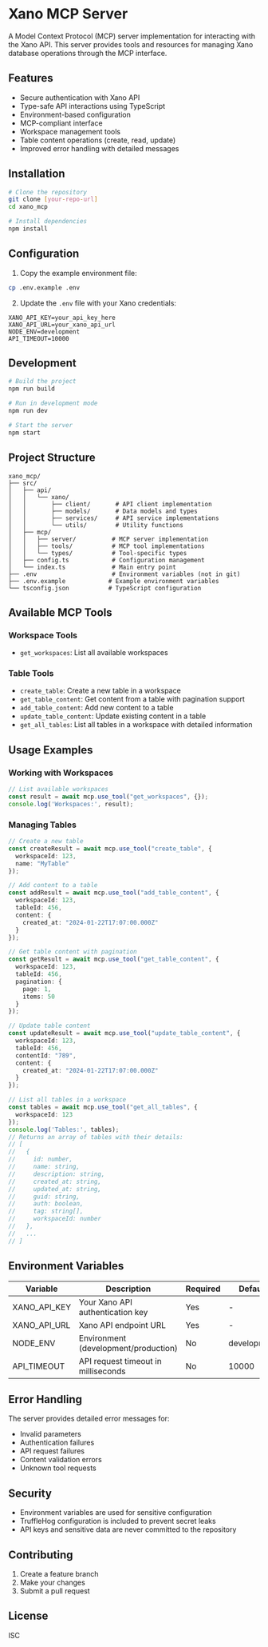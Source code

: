 # Xano MCP Server

A Model Context Protocol (MCP) server implementation for interacting with the Xano API. This server provides tools and resources for managing Xano database operations through the MCP interface.

## Features

- Secure authentication with Xano API
- Type-safe API interactions using TypeScript
- Environment-based configuration
- MCP-compliant interface
- Workspace management tools
- Table content operations (create, read, update)
- Improved error handling with detailed messages

## Installation

```bash
# Clone the repository
git clone [your-repo-url]
cd xano_mcp

# Install dependencies
npm install
```

## Configuration

1. Copy the example environment file:
```bash
cp .env.example .env
```

2. Update the `.env` file with your Xano credentials:
```env
XANO_API_KEY=your_api_key_here
XANO_API_URL=your_xano_api_url
NODE_ENV=development
API_TIMEOUT=10000
```

## Development

```bash
# Build the project
npm run build

# Run in development mode
npm run dev

# Start the server
npm start
```

## Project Structure

```
xano_mcp/
├── src/
│   ├── api/
│   │   └── xano/
│   │       ├── client/       # API client implementation
│   │       ├── models/       # Data models and types
│   │       ├── services/     # API service implementations
│   │       └── utils/        # Utility functions
│   ├── mcp/
│   │   ├── server/          # MCP server implementation
│   │   ├── tools/           # MCP tool implementations
│   │   └── types/           # Tool-specific types
│   ├── config.ts            # Configuration management
│   └── index.ts             # Main entry point
├── .env                     # Environment variables (not in git)
├── .env.example            # Example environment variables
└── tsconfig.json           # TypeScript configuration
```

## Available MCP Tools

### Workspace Tools
- `get_workspaces`: List all available workspaces

### Table Tools
- `create_table`: Create a new table in a workspace
- `get_table_content`: Get content from a table with pagination support
- `add_table_content`: Add new content to a table
- `update_table_content`: Update existing content in a table
- `get_all_tables`: List all tables in a workspace with detailed information

## Usage Examples

### Working with Workspaces
```typescript
// List available workspaces
const result = await mcp.use_tool("get_workspaces", {});
console.log('Workspaces:', result);
```

### Managing Tables
```typescript
// Create a new table
const createResult = await mcp.use_tool("create_table", {
  workspaceId: 123,
  name: "MyTable"
});

// Add content to a table
const addResult = await mcp.use_tool("add_table_content", {
  workspaceId: 123,
  tableId: 456,
  content: {
    created_at: "2024-01-22T17:07:00.000Z"
  }
});

// Get table content with pagination
const getResult = await mcp.use_tool("get_table_content", {
  workspaceId: 123,
  tableId: 456,
  pagination: {
    page: 1,
    items: 50
  }
});

// Update table content
const updateResult = await mcp.use_tool("update_table_content", {
  workspaceId: 123,
  tableId: 456,
  contentId: "789",
  content: {
    created_at: "2024-01-22T17:07:00.000Z"
  }
});

// List all tables in a workspace
const tables = await mcp.use_tool("get_all_tables", {
  workspaceId: 123
});
console.log('Tables:', tables);
// Returns an array of tables with their details:
// [
//   {
//     id: number,
//     name: string,
//     description: string,
//     created_at: string,
//     updated_at: string,
//     guid: string,
//     auth: boolean,
//     tag: string[],
//     workspaceId: number
//   },
//   ...
// ]
```

## Environment Variables

| Variable | Description | Required | Default |
|----------|-------------|----------|---------|
| XANO_API_KEY | Your Xano API authentication key | Yes | - |
| XANO_API_URL | Xano API endpoint URL | Yes | - |
| NODE_ENV | Environment (development/production) | No | development |
| API_TIMEOUT | API request timeout in milliseconds | No | 10000 |

## Error Handling

The server provides detailed error messages for:
- Invalid parameters
- Authentication failures
- API request failures
- Content validation errors
- Unknown tool requests

## Security

- Environment variables are used for sensitive configuration
- TruffleHog configuration is included to prevent secret leaks
- API keys and sensitive data are never committed to the repository

## Contributing

1. Create a feature branch
2. Make your changes
3. Submit a pull request

## License

ISC
